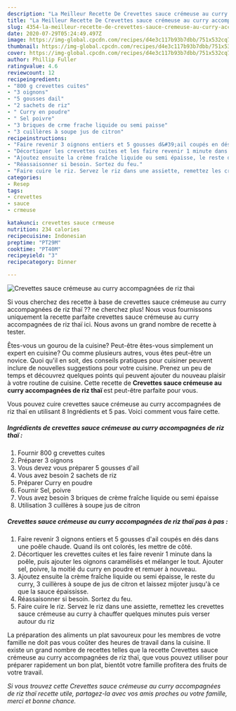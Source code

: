 ```yaml
---
description: "La Meilleur Recette De Crevettes sauce crémeuse au curry accompagnées de riz thaï"
title: "La Meilleur Recette De Crevettes sauce crémeuse au curry accompagnées de riz thaï"
slug: 4354-la-meilleur-recette-de-crevettes-sauce-cremeuse-au-curry-accompagnees-de-riz-thai
date: 2020-07-29T05:24:49.497Z
image: https://img-global.cpcdn.com/recipes/d4e3c117b93b7dbb/751x532cq70/crevettes-sauce-cremeuse-au-curry-accompagnees-de-riz-thai-photo-principale-de-la-recette.jpg
thumbnail: https://img-global.cpcdn.com/recipes/d4e3c117b93b7dbb/751x532cq70/crevettes-sauce-cremeuse-au-curry-accompagnees-de-riz-thai-photo-principale-de-la-recette.jpg
cover: https://img-global.cpcdn.com/recipes/d4e3c117b93b7dbb/751x532cq70/crevettes-sauce-cremeuse-au-curry-accompagnees-de-riz-thai-photo-principale-de-la-recette.jpg
author: Phillip Fuller
ratingvalue: 4.6
reviewcount: 12
recipeingredient:
- "800 g crevettes cuites"
- "3 oignons"
- "5 gousses dail"
- "2 sachets de riz"
- " Curry en poudre"
- " Sel poivre"
- "3 briques de crme frache liquide ou semi paisse"
- "3 cuillères à soupe jus de citron"
recipeinstructions:
- "Faire revenir 3 oignons entiers et 5 gousses d&#39;ail coupés en dés dans une poêle chaude. Quand ils ont colorés, les mettre de côté."
- "Décortiquer les crevettes cuites et les faire revenir 1 minute dans la poêle, puis ajouter les oignons caramélisés et mélanger le tout. Ajouter sel, poivre, la moitié du curry en poudre et remuer à nouveau."
- "Ajoutez ensuite la crème fraîche liquide ou semi épaisse, le reste du curry, 3 cuillères à soupe de jus de citron et laissez mijoter jusqu&#39;à ce que la sauce épaississe."
- "Réassaisonner si besoin. Sortez du feu."
- "Faire cuire le riz. Servez le riz dans une assiette, remettez les crevettes sauce crémeuse au curry à chauffer quelques minutes puis verser autour du riz"
categories:
- Resep
tags:
- crevettes
- sauce
- crmeuse

katakunci: crevettes sauce crmeuse 
nutrition: 234 calories
recipecuisine: Indonesian
preptime: "PT29M"
cooktime: "PT40M"
recipeyield: "3"
recipecategory: Dinner

---
```



![Crevettes sauce crémeuse au curry accompagnées de riz thaï](https://img-global.cpcdn.com/recipes/d4e3c117b93b7dbb/751x532cq70/crevettes-sauce-cremeuse-au-curry-accompagnees-de-riz-thai-photo-principale-de-la-recette.jpg)

Si vous cherchez des recette à base de crevettes sauce crémeuse au curry accompagnées de riz thaï ?? ne cherchez plus! Nous vous fournissons uniquement la recette parfaite crevettes sauce crémeuse au curry accompagnées de riz thaï ici. Nous avons un grand nombre de recette à tester.

Êtes-vous un gourou de la cuisine? Peut-être êtes-vous simplement un expert en cuisine? Ou comme plusieurs autres, vous êtes peut-être un novice. Quoi qu'il en soit, des conseils pratiques pour cuisiner peuvent inclure de nouvelles suggestions pour votre cuisine. Prenez un peu de temps et découvrez quelques points qui peuvent ajouter du nouveau plaisir à votre routine de cuisine. Cette recette de <strong> Crevettes sauce crémeuse au curry accompagnées de riz thaï </strong> est peut-être parfaite pour vous.

<!--inarticleads1-->

Vous pouvez cuire crevettes sauce crémeuse au curry accompagnées de riz thaï en utilisant 8 Ingrédients et 5 pas. Voici comment vous faire cette.

##### Ingrédients de crevettes sauce crémeuse au curry accompagnées de riz thaï :

1. Fournir 800 g crevettes cuites
1. Préparer 3 oignons
1. Vous devez vous préparer 5 gousses d&#39;ail
1. Vous avez besoin 2 sachets de riz
1. Préparer  Curry en poudre
1. Fournir  Sel, poivre
1. Vous avez besoin 3 briques de crème fraîche liquide ou semi épaisse
1. Utilisation 3 cuillères à soupe jus de citron




<!--inarticleads2-->

##### Crevettes sauce crémeuse au curry accompagnées de riz thaï pas à pas :

1. Faire revenir 3 oignons entiers et 5 gousses d&#39;ail coupés en dés dans une poêle chaude. Quand ils ont colorés, les mettre de côté.
1. Décortiquer les crevettes cuites et les faire revenir 1 minute dans la poêle, puis ajouter les oignons caramélisés et mélanger le tout. Ajouter sel, poivre, la moitié du curry en poudre et remuer à nouveau.
1. Ajoutez ensuite la crème fraîche liquide ou semi épaisse, le reste du curry, 3 cuillères à soupe de jus de citron et laissez mijoter jusqu&#39;à ce que la sauce épaississe.
1. Réassaisonner si besoin. Sortez du feu.
1. Faire cuire le riz. Servez le riz dans une assiette, remettez les crevettes sauce crémeuse au curry à chauffer quelques minutes puis verser autour du riz




<!--inarticleads1-->

<p>
La préparation des aliments un plat savoureux pour les membres de votre famille ne doit pas vous coûter des heures de travail dans la cuisine. Il existe un grand nombre de recettes telles que la recette Crevettes sauce crémeuse au curry accompagnées de riz thaï, que vous pouvez utiliser pour préparer rapidement un bon plat, bientôt votre famille profitera des fruits de votre travail.
</p>

<p>
<i>Si vous trouvez cette Crevettes sauce crémeuse au curry accompagnées de riz thaï recette utile, partagez-la avec vos amis proches ou votre famille, merci et bonne chance.</i>
</p>
